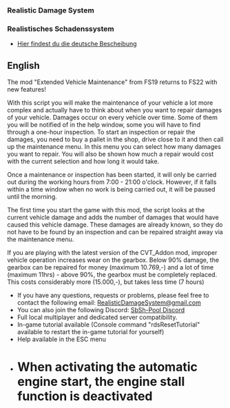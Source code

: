 ### Realistic Damage System
### Realistisches Schadenssystem

- [Hier findest du die deutsche Bescheibung](#Deutsch)

## English

The mod "Extended Vehicle Maintenance" from FS19 returns to FS22 with new features!

With this script you will make the maintenance of your vehicle a lot more complex and actually have to think about when you want to repair damages of your vehicle.
Damages occur on every vehicle over time. Some of them you will be notified of in the help window, some you will have to find through a one-hour inspection. 
To start an inspection or repair the damages, you need to buy a pallet in the shop, drive close to it and then call up the maintenance menu. In this menu you can select how many damages you want to repair. You will also be shown how much a repair would cost with the current selection and how long it would take. 

Once a maintenance or inspection has been started, it will only be carried out during the working hours from 7:00 - 21:00 o'clock. However, if it falls within a time window when no work is being carried out, it will be paused until the morning.

The first time you start the game with this mod, the script looks at the current vehicle damage and adds the number of damages that would have caused this vehicle damage. These damages are already known, so they do not have to be found by an inspection and can be repaired straight away via the maintenance menu.

If you are playing with the latest version of the CVT_Addon mod, improper vehicle operation increases wear on the gearbox. Below 90% damage, the gearbox can be repaired for money (maximum 10.769,-) and a lot of time (maximum 11hrs) - above 90%, the gearbox must be completely replaced. This costs considerably more (15.000,-), but takes less time (7 hours)

- If you have any questions, requests or problems, please feel free to contact the following email: RealisticDamageSystem@gmail.com
- You can also join the following Discord: [SbSh-Pool Discord](https://discord.com/invite/mfergkwhDu)
- Full local multiplayer and dedicated server compatibility.
- In-game tutorial available
(Console command "rdsResetTutorial" available to restart the in-game tutorial for yourself)
- Help available in the ESC menu
- # When activating the automatic engine start, the engine stall function is deactivated
